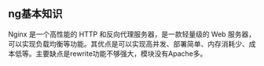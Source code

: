 ## ng基本知识

Nginx 是一个高性能的 HTTP 和反向代理服务器，是一款轻量级的 Web 服务器，可以实现负载均衡等功能。其优点是可以实现高并发、部署简单、内存消耗少、成本低等。主要缺点是rewrite功能不够强大，模块没有Apache多。


